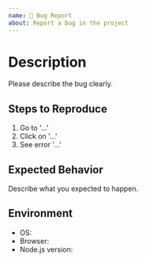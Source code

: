 ```yaml
---
name: 🐞 Bug Report
about: Report a bug in the project
---
```


# Description

Please describe the bug clearly.

## Steps to Reproduce

1. Go to '...'
2. Click on '...'
3. See error '...'

## Expected Behavior

Describe what you expected to happen.

## Environment

- OS:
- Browser:
- Node.js version:

